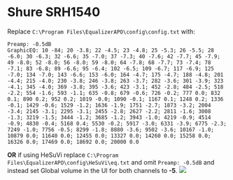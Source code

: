 # Shure SRH1540
Replace `C:\Program Files\EqualizerAPO\config\config.txt` with:
```
Preamp: -0.5dB
GraphicEQ: 10 -84; 20 -3.8; 22 -4.5; 23 -4.8; 25 -5.3; 26 -5.5; 28 -6.0; 30 -6.3; 32 -6.6; 35 -7.0; 37 -7.3; 40 -7.6; 42 -7.7; 45 -7.9; 49 -8.0; 52 -8.0; 56 -8.0; 59 -8.0; 64 -7.8; 68 -7.7; 73 -7.4; 78 -7.1; 83 -6.8; 89 -6.6; 95 -6.4; 102 -6.5; 109 -6.7; 117 -6.9; 125 -7.0; 134 -7.0; 143 -6.6; 153 -6.0; 164 -4.7; 175 -4.7; 188 -4.8; 201 -4.4; 215 -4.0; 230 -3.8; 246 -3.8; 263 -3.7; 282 -3.6; 301 -3.9; 323 -4.1; 345 -4.0; 369 -3.8; 395 -3.6; 423 -3.1; 452 -2.8; 484 -2.5; 518 -2.2; 554 -1.6; 593 -1.1; 635 -0.8; 679 -0.6; 726 -0.2; 777 0.0; 832 0.1; 890 0.2; 952 0.2; 1019 -0.0; 1090 -0.1; 1167 0.1; 1248 0.2; 1336 -0.1; 1429 -0.6; 1529 -1.2; 1636 -1.9; 1751 -2.7; 1873 -3.2; 2004 -3.4; 2145 -3.1; 2295 -3.1; 2455 -2.8; 2627 -2.2; 2811 -1.6; 3008 -1.3; 3219 -1.5; 3444 -1.2; 3685 -1.2; 3943 -1.0; 4219 -0.9; 4514 -0.9; 4830 -0.4; 5168 0.4; 5530 -0.2; 5917 -3.0; 6331 -3.9; 6775 -2.3; 7249 -1.0; 7756 -0.5; 8299 -1.8; 8880 -3.6; 9502 -3.6; 10167 -1.0; 10879 0.0; 11640 0.0; 12455 0.0; 13327 0.0; 14260 0.0; 15258 0.0; 16326 0.0; 17469 0.0; 18692 0.0; 20000 0.0
```
**OR** if using HeSuVi replace `C:\Program Files\EqualizerAPO\config\HeSuVi\eq.txt` and omit `Preamp: -0.5dB` and instead set Global volume in the UI for both channels to **-5**.
![](https://raw.githubusercontent.com/jaakkopasanen/AutoEq/master/results/SBAF-Serious/innerfidelity/onear/Shure%20SRH1540/Shure%20SRH1540.png)